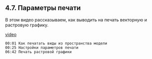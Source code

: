 ## 4.7. Параметры печати

В этом видео рассказываем, как выводить на печать векторную и растровую графику.

[video](https://player.softculture.cc/embed/online/RHN/RHN_72.15.06_L4-7_Print)

```chapters
00:01 Как печатать виды из пространства модели
00:25 Настройки параметров печати
06:42 Печать растровой графики
```